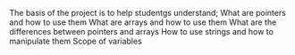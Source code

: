 The basis of the project is to help studentgs understand;
What are pointers and how to use them
What are arrays and how to use them
What are the differences between pointers and arrays
How to use strings and how to manipulate them
Scope of variables

